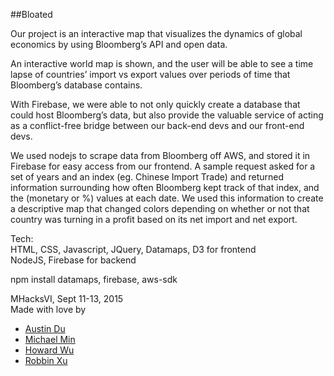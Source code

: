 ##Bloated

Our project is an interactive map that visualizes the dynamics of global economics by using Bloomberg’s API and open data.

An interactive world map is shown, and the user will be able to see a time lapse of countries’ import vs export values over periods of time that Bloomberg’s database contains.

With Firebase, we were able to not only quickly create a database that could host Bloomberg’s data, but also provide the valuable service of acting as a conflict-free bridge between our back-end devs and our front-end devs.

We used nodejs to scrape data from Bloomberg off AWS, and stored it in Firebase for easy access from our frontend. A sample request asked for a set of years and an index (eg. Chinese Import Trade) and returned information surrounding how often Bloomberg kept track of that index, and the (monetary or %) values at each date. 
We used this information to create a descriptive map that changed colors depending on whether or not that country was turning in a profit based on its net import and net export. 

Tech: <br>
HTML, CSS, Javascript, JQuery, Datamaps, D3 for frontend <br>
NodeJS, Firebase for backend

npm install datamaps, firebase, aws-sdk

MHacksVI, Sept 11-13, 2015 <br>
Made with love by
<ul>
<li><a href="https://github.com/AustinDu">Austin Du</a></li>
<li><a href="https://github.com/MXYMIN">Michael Min</a></li>
<li><a href="https://github.com/thefatbuddha">Howard Wu</a></li>
<li><a href="https://github.com/cspanda">Robbin Xu</a></li>
</ul>

